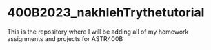 # 400B2023_nakhlehTrythetutorial

This is the repository where I will be adding all of my homework assignments and projects for ASTR400B
